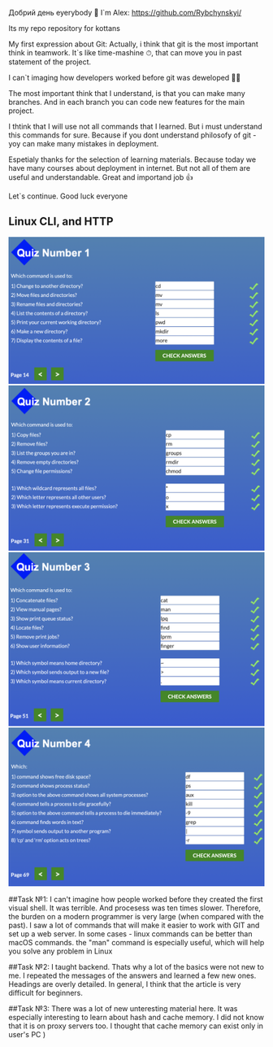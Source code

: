 Добрий день eyerybody 👋
I`m Alex: https://github.com/Rybchynskyi/

Its my repo repository for kottans

My first expression about Git:
Actually, i think that git is the most important think in teamwork. It`s like time-mashine ⏱, that can move you in past statement of the project.

I can`t imaging how developers worked before git was deweloped 😵‍💫

The most important think that I understand, is that you can make many branches. And in each branch you can code new features for the main project.

I thtink that I will use not all commands that I learned. But i must understand this commands for sure.
Because if you dont understand philosofy of git - yoy can make many mistakes in deployment.

Espetialy thanks for the selection of learning materials.
Because today we have many courses about deployment in internet. But not all of them are useful and understandable.
Great and importand job 👍

Let`s continue. Good luck everyone

## Linux CLI, and HTTP

![Alt text](/task_linux_cli/1_module.png?raw=true "1_module")
![Alt text](/task_linux_cli/2_module.png?raw=true "2_module")
![Alt text](/task_linux_cli/3_module.png?raw=true "3_module")
![Alt text](/task_linux_cli/4_module.png?raw=true "4_module")

##Task №1: I can't imagine how people worked before they сreated the first visual shell. It was terrible. And procesess was ten times slower. Therefore, the burden on a modern programmer is very large (when compared with the past).
I saw a lot of commands that will make it easier to work with GIT and set up a web server. In some cases - linux commands can be better than macOS commands. the "man" command is especially useful, which will help you solve any problem in Linux

##Task №2: I taught backend. Thats why a lot of the basics were not new to me. I repeated the messages of the answers and learned a few new ones. Headings are overly detailed. In general, I think that the article is very difficult for beginners.

##Task №3: There was a lot of new unteresting material here. It was especially interesting to learn about hash and cache memory. I did not know that it is on proxy servers too. I thought that cache memory can exist only in user's PC )
